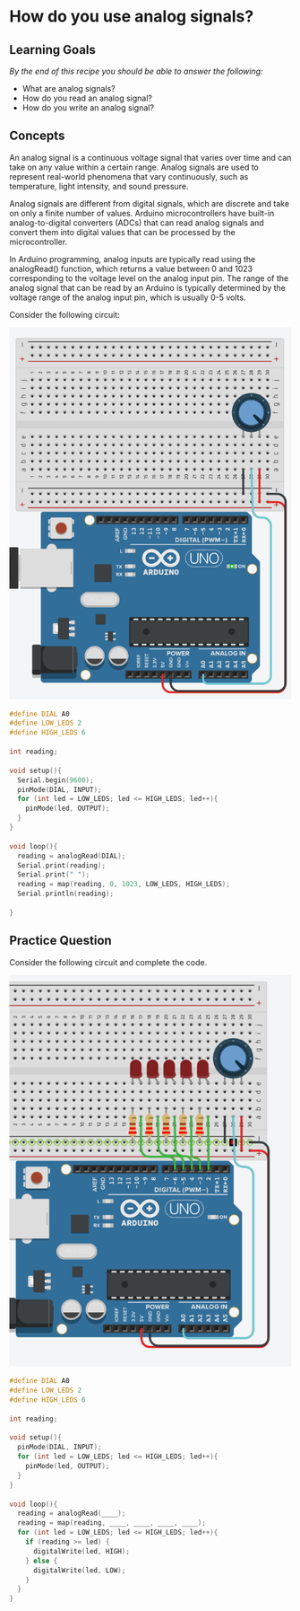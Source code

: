 # How do you use analog signals?

## Learning Goals

*By the end of this recipe you should be able to answer the following:*

* What are analog signals?
* How do you read an analog signal?
* How do you write an analog signal?

## Concepts

An analog signal is a continuous voltage signal that varies over time and can take on any value within a certain range. Analog signals are used to represent real-world phenomena that vary continuously, such as temperature, light intensity, and sound pressure.

Analog signals are different from digital signals, which are discrete and take on only a finite number of values. Arduino microcontrollers have built-in analog-to-digital converters (ADCs) that can read analog signals and convert them into digital values that can be processed by the microcontroller.

In Arduino programming, analog inputs are typically read using the analogRead() function, which returns a value between 0 and 1023 corresponding to the voltage level on the analog input pin. The range of the analog signal that can be read by an Arduino is typically determined by the voltage range of the analog input pin, which is usually 0-5 volts.

Consider the following circuit: 

![](img/2023-03-08-19-39-04.png)

```cpp
#define DIAL A0
#define LOW_LEDS 2
#define HIGH_LEDS 6

int reading;

void setup(){
  Serial.begin(9600);
  pinMode(DIAL, INPUT);
  for (int led = LOW_LEDS; led <= HIGH_LEDS; led++){
    pinMode(led, OUTPUT);
  }
}

void loop(){
  reading = analogRead(DIAL);
  Serial.print(reading);
  Serial.print(" ");
  reading = map(reading, 0, 1023, LOW_LEDS, HIGH_LEDS);
  Serial.println(reading);
  
}
```


## Practice Question

Consider the following circuit and complete the code.

![](img/2023-03-08-19-31-08.png)

```cpp
#define DIAL A0
#define LOW_LEDS 2
#define HIGH_LEDS 6

int reading;

void setup(){
  pinMode(DIAL, INPUT);
  for (int led = LOW_LEDS; led <= HIGH_LEDS; led++){
    pinMode(led, OUTPUT);
  }
}

void loop(){
  reading = analogRead(____);
  reading = map(reading, ____, ____, ____, ____);
  for (int led = LOW_LEDS; led <= HIGH_LEDS; led++){
    if (reading >= led) {
      digitalWrite(led, HIGH);
    } else {
      digitalWrite(led, LOW);
    }
  }
}
```